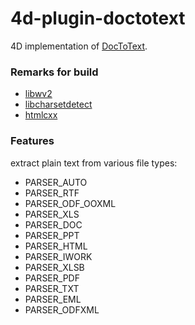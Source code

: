 # 4d-plugin-doctotext
4D implementation of [DocToText](http://silvercoders.com/en/products/doctotext/).

### Remarks for build

* [libwv2](https://sourceforge.net/projects/wvware/files/wv2/)
* [libcharsetdetect](https://github.com/batterseapower/libcharsetdetect)
* [htmlcxx](http://htmlcxx.sourceforge.net)
  
### Features

extract plain text from various file types:

* PARSER_AUTO
* PARSER_RTF
* PARSER_ODF_OOXML
* PARSER_XLS
* PARSER_DOC
* PARSER_PPT
* PARSER_HTML
* PARSER_IWORK
* PARSER_XLSB
* PARSER_PDF
* PARSER_TXT
* PARSER_EML
* PARSER_ODFXML
